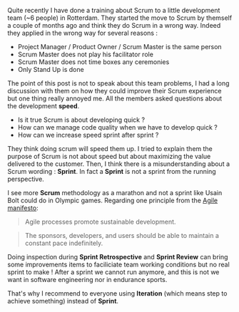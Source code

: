 <!-- 
.. title: Scrum thoughts & Applications
.. slug: scrum_thoughts
.. date: 2016-09-01 00:00:00 UTC
.. tags: scrum, agile, scrum practices, agile manifesto
.. link:
.. category: agile
.. description: What is behind the scrum wording : Sprint? I try to explain my visions and why this wording is wrong.
.. type: text
-->


Quite recently I have done a training about Scrum to a little development team (~6 people) in Rotterdam. They started the move to Scrum by themself a couple of months ago and think they do Scrum in a wrong way. Indeed they applied in the wrong way for several reasons :
<!-- TEASER_END -->

 * Project Manager / Product Owner / Scrum Master is the same person
 * Scrum Master does not play his facilitator role
 * Scrum Master does not time boxes any ceremonies
 * Only Stand Up is done

The point of this post is not to speak about this team problems, I had a long discussion with them on how they could improve their Scrum experience but one thing really annoyed me.
All the members asked questions about the development **speed**.

 * Is it true Scrum is about developing quick ?
 * How can we manage code quality when we have to develop quick ?
 * How can we increase speed sprint after sprint ?

They think doing scrum will speed them up. I tried to explain them the purpose of Scrum is not about speed but about maximizing the value delivered to the customer. Then, I think there is a misunderstanding about a Scrum wording : **Sprint**. In fact a **Sprint** is not a sprint from the running perspective.

I see more **Scrum** methodology as a marathon and not a sprint like Usain Bolt could do in Olympic games. Regarding one principle from the [Agile manifesto][1]:

>Agile processes promote sustainable development.

>The sponsors, developers, and users should be able to maintain a constant pace indefinitely.

Doing inspection during **Sprint Retrospective** and **Sprint Review** can bring some improvements items to faciliciate team working conditions but no real sprint to make ! After a sprint we cannot run anymore, and this is not we want in software engineering nor in endurance sports.

That's why I recommend to everyone using **Iteration** (which means step to achieve something) instead of **Sprint**.

[1]: http://agilemanifesto.org/principles.html